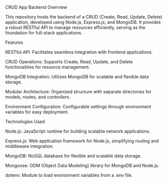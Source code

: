 CRUD App Backend
Overview

This repository hosts the backend of a CRUD (Create, Read, Update, Delete) application, developed using Node.js, Express.js, and MongoDB. It provides a robust RESTful API to manage resources efficiently, serving as the foundation for full-stack applications.

Features

RESTful API: Facilitates seamless integration with frontend applications.

CRUD Operations: Supports Create, Read, Update, and Delete functionalities for resource management.

MongoDB Integration: Utilizes MongoDB for scalable and flexible data storage.

Modular Architecture: Organized structure with separate directories for models, routes, and controllers.

Environment Configuration: Configurable settings through environment variables for easy deployment.

Technologies Used

Node.js: JavaScript runtime for building scalable network applications.

Express.js: Web application framework for Node.js, simplifying routing and middleware integration.

MongoDB: NoSQL database for flexible and scalable data storage.

Mongoose: ODM (Object Data Modeling) library for MongoDB and Node.js.

dotenv: Module to load environment variables from a .env file.
